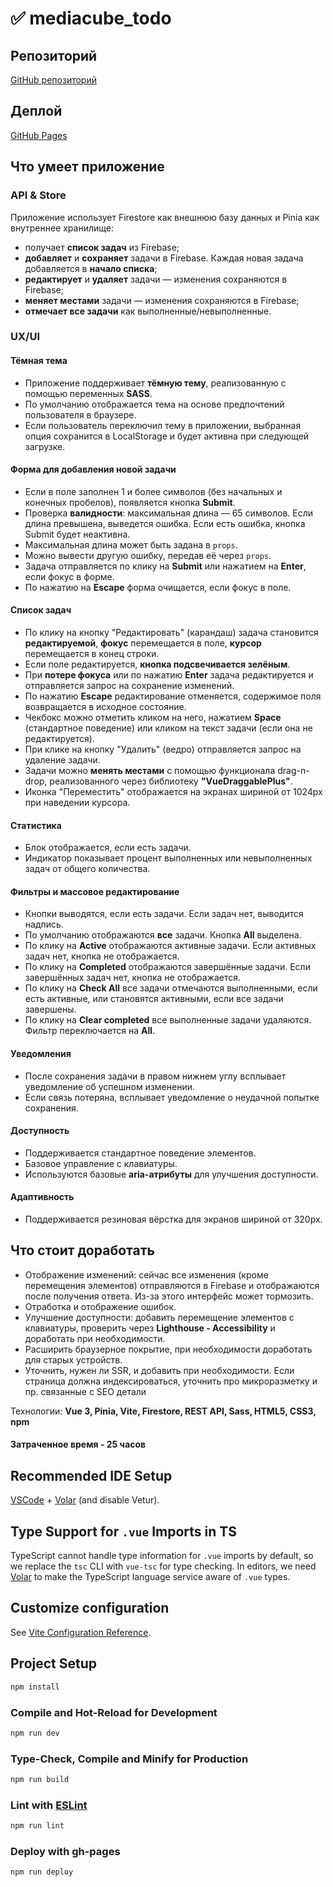 # ✅ mediacube_todo

## Репозиторий

[GitHub репозиторий](https://github.com/afamarie/mediacube_todo)

## Деплой

[GitHub Pages](https://afamarie.github.io/mediacube_todo/)

## Что умеет приложение

### API & Store

Приложение использует Firestore как внешнюю базу данных и Pinia как внутреннее хранилище:

- получает **список задач** из Firebase;
- **добавляет** и **сохраняет** задачи в Firebase. Каждая новая задача добавляется в **начало списка**;
- **редактирует** и **удаляет** задачи — изменения сохраняются в Firebase;
- **меняет местами** задачи — изменения сохраняются в Firebase;
- **отмечает все задачи** как выполненные/невыполненные.

### UX/UI

#### Тёмная тема

- Приложение поддерживает **тёмную тему**, реализованную с помощью переменных **SASS**.
- По умолчанию отображается тема на основе предпочтений пользователя в браузере.
- Если пользователь переключил тему в приложении, выбранная опция сохранится в LocalStorage и будет активна при следующей загрузке.

#### Форма для добавления новой задачи

- Если в поле заполнен 1 и более символов (без начальных и конечных пробелов), появляется кнопка **Submit**.
- Проверка **валидности**: максимальная длина — 65 символов. Если длина превышена, выведется ошибка. Если есть ошибка, кнопка Submit будет неактивна.
- Максимальная длина может быть задана в `props`.
- Можно вывести другую ошибку, передав её через `props`.
- Задача отправляется по клику на **Submit** или нажатием на **Enter**, если фокус в форме.
- По нажатию на **Escape** форма очищается, если фокус в поле.

#### Список задач

- По клику на кнопку "Редактировать" (карандаш) задача становится **редактируемой**, **фокус** перемещается в поле, **курсор** перемещается в конец строки.
- Если поле редактируется, **кнопка подсвечивается зелёным**.
- При **потере фокуса** или по нажатию **Enter** задача редактируется и отправляется запрос на сохранение изменений.
- По нажатию **Escape** редактирование отменяется, содержимое поля возвращается в исходное состояние.
- Чекбокс можно отметить кликом на него, нажатием **Space** (стандартное поведение) или кликом на текст задачи (если она не редактируется).
- При клике на кнопку "Удалить" (ведро) отправляется запрос на удаление задачи.
- Задачи можно **менять местами** с помощью функционала drag-n-drop, реализованного через библиотеку **"VueDraggablePlus"**.
- Иконка "Переместить" отображается на экранах шириной от 1024px при наведении курсора.

#### Статистика

- Блок отображается, если есть задачи.
- Индикатор показывает процент выполненных или невыполненных задач от общего количества.

#### Фильтры и массовое редактирование

- Кнопки выводятся, если есть задачи. Если задач нет, выводится надпись.
- По умолчанию отображаются **все** задачи. Кнопка **All** выделена.
- По клику на **Active** отображаются активные задачи. Если активных задач нет, кнопка не отображается.
- По клику на **Completed** отображаются завершённые задачи. Если завершённых задач нет, кнопка не отображается.
- По клику на **Check All** все задачи отмечаются выполненными, если есть активные, или становятся активными, если все задачи завершены.
- По клику на **Clear completed** все выполненные задачи удаляются. Фильтр переключается на **All**.

#### Уведомления

- После сохранения задачи в правом нижнем углу всплывает уведомление об успешном изменении.
- Если связь потеряна, всплывает уведомление о неудачной попытке сохранения.

#### Доступность

- Поддерживается стандартное поведение элементов.
- Базовое управление с клавиатуры.
- Используются базовые **aria-атрибуты** для улучшения доступности.

#### Адаптивность

- Поддерживается резиновая вёрстка для экранов шириной от 320px.

## Что стоит доработать

- Отображение изменений: сейчас все изменения (кроме перемещения элементов) отправляются в Firebase и отображаются после получения ответа. Из-за этого интерфейс может тормозить.
- Отработка и отображение ошибок.
- Улучшение доступности: добавить перемещение элементов с клавиатуры, проверить через **Lighthouse - Accessibility** и доработать при необходимости.
- Расширить браузерное покрытие, при необходимости доработать для старых устройств.
- Уточнить, нужен ли SSR, и добавить при необходимости. Если страница должна индексироваться, уточнить про микроразметку и пр. связанные с SEO детали

Технологии: **Vue 3, Pinia, Vite, Firestore, REST API, Sass, HTML5, CSS3, npm**

#### Затраченное время - 25 часов

## Recommended IDE Setup

[VSCode](https://code.visualstudio.com/) + [Volar](https://marketplace.visualstudio.com/items?itemName=Vue.volar) (and disable Vetur).

## Type Support for `.vue` Imports in TS

TypeScript cannot handle type information for `.vue` imports by default, so we replace the `tsc` CLI with `vue-tsc` for type checking. In editors, we need [Volar](https://marketplace.visualstudio.com/items?itemName=Vue.volar) to make the TypeScript language service aware of `.vue` types.

## Customize configuration

See [Vite Configuration Reference](https://vitejs.dev/config/).

## Project Setup

```sh
npm install
```

### Compile and Hot-Reload for Development

```sh
npm run dev
```

### Type-Check, Compile and Minify for Production

```sh
npm run build
```

### Lint with [ESLint](https://eslint.org/)

```sh
npm run lint
```

### Deploy with gh-pages

```sh
npm run deploy
```

